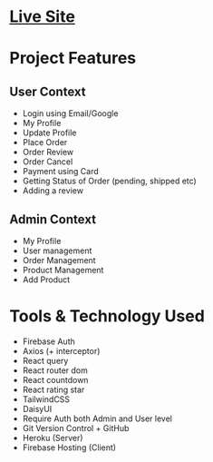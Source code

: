 # [Live Site](https://parts-bd.web.app/)

# Project Features

## User Context

-   Login using Email/Google
-   My Profile
-   Update Profile
-   Place Order
-   Order Review
-   Order Cancel
-   Payment using Card
-   Getting Status of Order (pending, shipped etc)
-   Adding a review

## Admin Context

-   My Profile
-   User management
-   Order Management
-   Product Management
-   Add Product

# Tools & Technology Used

-   Firebase Auth
-   Axios (+ interceptor)
-   React query
-   React router dom
-   React countdown
-   React rating star
-   TailwindCSS
-   DaisyUI
-   Require Auth both Admin and User level
-   Git Version Control + GitHub
-   Heroku (Server)
-   Firebase Hosting (Client)
